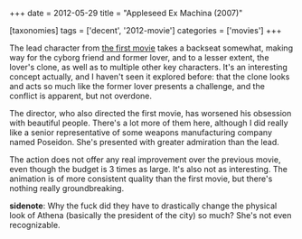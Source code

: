+++
date = 2012-05-29
title = "Appleseed Ex Machina (2007)"

[taxonomies]
tags = ['decent', '2012-movie']
categories = ['movies']
+++

The lead character from [the first movie] takes a backseat somewhat,
making way for the cyborg friend and former lover, and to a lesser
extent, the lover\'s clone, as well as to multiple other key characters.
It\'s an interesting concept actually, and I haven\'t seen it explored
before: that the clone looks and acts so much like the former lover
presents a challenge, and the conflict is apparent, but not overdone.

The director, who also directed the first movie, has worsened his
obsession with beautiful people. There\'s a lot more of them here,
although I did really like a senior representative of some weapons
manufacturing company named Poseidon. She\'s presented with greater
admiration than the lead.

The action does not offer any real improvement over the previous movie,
even though the budget is 3 times as large. It\'s also not as
interesting. The animation is of more consistent quality than the first
movie, but there\'s nothing really groundbreaking.

**sidenote**: Why the fuck did they have to drastically change the
physical look of Athena (basically the president of the city) so much?
She\'s not even recognizable.

  [the first movie]: http://tshepang.net/appleseed-2004
